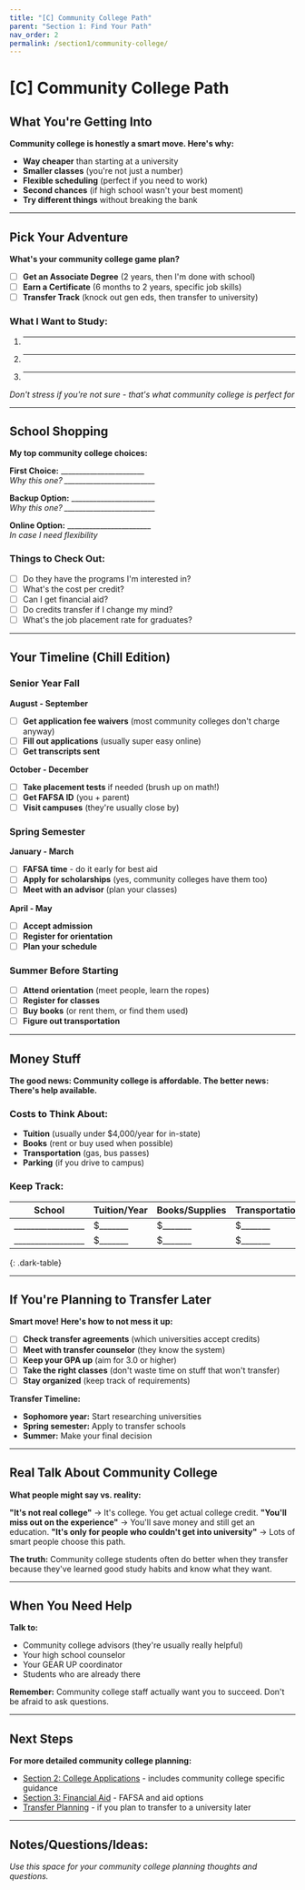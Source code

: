 ```yaml
---
title: "[C] Community College Path"
parent: "Section 1: Find Your Path"
nav_order: 2
permalink: /section1/community-college/
---
```


# [C] Community College Path

## What You're Getting Into

**Community college is honestly a smart move. Here's why:**

- **Way cheaper** than starting at a university
- **Smaller classes** (you're not just a number)
- **Flexible scheduling** (perfect if you need to work)
- **Second chances** (if high school wasn't your best moment)
- **Try different things** without breaking the bank

---

## Pick Your Adventure

**What's your community college game plan?**

- [ ] **Get an Associate Degree** (2 years, then I'm done with school)
- [ ] **Earn a Certificate** (6 months to 2 years, specific job skills)
- [ ] **Transfer Track** (knock out gen eds, then transfer to university)

### What I Want to Study:
1. ___________________________
2. ___________________________
3. ___________________________

*Don't stress if you're not sure - that's what community college is perfect for*

---

## School Shopping

**My top community college choices:**

**First Choice:** _______________________  
*Why this one? _________________________*

**Backup Option:** _______________________  
*Why this one? _________________________*

**Online Option:** _______________________  
*In case I need flexibility*

### Things to Check Out:
- [ ] Do they have the programs I'm interested in?
- [ ] What's the cost per credit?
- [ ] Can I get financial aid?
- [ ] Do credits transfer if I change my mind?
- [ ] What's the job placement rate for graduates?

---

## Your Timeline (Chill Edition)

### **Senior Year Fall**
**August - September**
- [ ] **Get application fee waivers** (most community colleges don't charge anyway)
- [ ] **Fill out applications** (usually super easy online)
- [ ] **Get transcripts sent**

**October - December**
- [ ] **Take placement tests** if needed (brush up on math!)
- [ ] **Get FAFSA ID** (you + parent)
- [ ] **Visit campuses** (they're usually close by)

### **Spring Semester**
**January - March**
- [ ] **FAFSA time** - do it early for best aid
- [ ] **Apply for scholarships** (yes, community colleges have them too)
- [ ] **Meet with an advisor** (plan your classes)

**April - May**
- [ ] **Accept admission** 
- [ ] **Register for orientation**
- [ ] **Plan your schedule**

### **Summer Before Starting**
- [ ] **Attend orientation** (meet people, learn the ropes)
- [ ] **Register for classes**
- [ ] **Buy books** (or rent them, or find them used)
- [ ] **Figure out transportation**

---

## Money Stuff

**The good news: Community college is affordable. The better news: There's help available.**

### Costs to Think About:
- **Tuition** (usually under $4,000/year for in-state)
- **Books** (rent or buy used when possible)
- **Transportation** (gas, bus passes)
- **Parking** (if you drive to campus)

### Keep Track:

| School | Tuition/Year | Books/Supplies | Transportation | Total |
|--------|--------------|----------------|----------------|-------|
| _________________ | $_______ | $_______ | $_______ | $_______ |
| _________________ | $_______ | $_______ | $_______ | $_______ |
{: .dark-table}

---

## If You're Planning to Transfer Later

**Smart move! Here's how to not mess it up:**

- [ ] **Check transfer agreements** (which universities accept credits)
- [ ] **Meet with transfer counselor** (they know the system)
- [ ] **Keep your GPA up** (aim for 3.0 or higher)
- [ ] **Take the right classes** (don't waste time on stuff that won't transfer)
- [ ] **Stay organized** (keep track of requirements)

**Transfer Timeline:**
- **Sophomore year:** Start researching universities
- **Spring semester:** Apply to transfer schools
- **Summer:** Make your final decision

---

## Real Talk About Community College

**What people might say vs. reality:**

**"It's not real college"** → It's college. You get actual college credit.
**"You'll miss out on the experience"** → You'll save money and still get an education.
**"It's only for people who couldn't get into university"** → Lots of smart people choose this path.

**The truth:** Community college students often do better when they transfer because they've learned good study habits and know what they want.

---

## When You Need Help

**Talk to:**
- Community college advisors (they're usually really helpful)
- Your high school counselor
- Your GEAR UP coordinator
- Students who are already there

**Remember:** Community college staff actually want you to succeed. Don't be afraid to ask questions.

---

## Next Steps

**For more detailed community college planning:**
- [Section 2: College Applications](../../section2/) - includes community college specific guidance
- [Section 3: Financial Aid](../../section3/) - FAFSA and aid options
- [Transfer Planning](../../section2/transfer/) - if you plan to transfer to a university later

---

## Notes/Questions/Ideas:

*Use this space for your community college planning thoughts and questions.*

